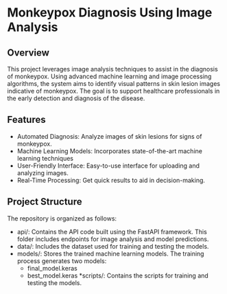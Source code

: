 # Monkeypox Diagnosis Using Image Analysis

## Overview
This project leverages image analysis techniques to assist in the diagnosis of monkeypox. Using advanced machine learning and image processing algorithms, the system aims to identify visual patterns in skin lesion images indicative of monkeypox. The goal is to support healthcare professionals in the early detection and diagnosis of the disease.

## Features
* Automated Diagnosis: Analyze images of skin lesions for signs of monkeypox.
* Machine Learning Models: Incorporates state-of-the-art machine learning techniques
* User-Friendly Interface: Easy-to-use interface for uploading and analyzing images.
* Real-Time Processing: Get quick results to aid in decision-making.

## Project Structure
The repository is organized as follows:
* api/: Contains the API code built using the FastAPI framework. This folder includes endpoints for image analysis and model predictions.
* data/: Includes the dataset used for training and testing the models.
* models/: Stores the trained machine learning models. The training process generates two models:
  * final_model.keras
  * best_model.keras
*scripts/: Contains the scripts for training and testing the models.
